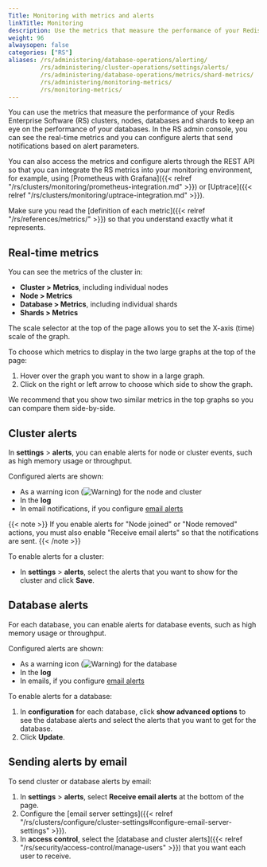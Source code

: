 ```yaml
---
Title: Monitoring with metrics and alerts
linkTitle: Monitoring
description: Use the metrics that measure the performance of your Redis Enterprise Software (RS) clusters, nodes, databases, and shards to track the performance of your databases.
weight: 96
alwaysopen: false
categories: ["RS"]
aliases: /rs/administering/database-operations/alerting/
         /rs/administering/cluster-operations/settings/alerts/
         /rs/administering/database-operations/metrics/shard-metrics/
         /rs/administering/monitoring-metrics/
         /rs/monitoring-metrics/
---
```

You can use the metrics that measure the performance of your Redis Enterprise Software (RS) clusters, nodes, databases and shards
to keep an eye on the performance of your databases.
In the RS admin console, you can see the real-time metrics and you can configure alerts that send notifications based on alert parameters.

You can also access the metrics and configure alerts through the REST API so that you can integrate the RS metrics into your monitoring environment, for example, using [Prometheus with Grafana]({{< relref "/rs/clusters/monitoring/prometheus-integration.md" >}}) or [Uptrace]({{< relref "/rs/clusters/monitoring/uptrace-integration.md" >}}).

Make sure you read the [definition of each metric]({{< relref "/rs/references/metrics/" >}})
so that you understand exactly what it represents.

## Real-time metrics

You can see the metrics of the cluster in:

- **Cluster > Metrics**, including individual nodes
- **Node > Metrics**
- **Database > Metrics**, including individual shards
- **Shards > Metrics**

The scale selector at the top of the page allows you to set the X-axis (time) scale of the graph.

To choose which metrics to display in the two large graphs at the top of the page:

1. Hover over the graph you want to show in a large graph.
1. Click on the right or left arrow to choose which side to show the graph.

We recommend that you show two similar metrics in the top graphs so you can compare them side-by-side.

## Cluster alerts

In **settings** > **alerts**, you can enable alerts for node or cluster events, such as high memory usage or throughput.

Configured alerts are shown:

- As a warning icon (![Warning](/images/rs/icon_warning.png#no-click "Warning")) for the node and cluster
- In the **log**
- In email notifications, if you configure [email alerts](#sending-alerts-by-email)

{{< note >}}
If you enable alerts for "Node joined" or "Node removed" actions,
you must also enable "Receive email alerts" so that the notifications are sent.
{{< /note >}}

To enable alerts for a cluster:

- In **settings** > **alerts**, select the alerts that you want to show for the cluster and click **Save**.

## Database alerts

For each database, you can enable alerts for database events, such as high memory usage or throughput.

Configured alerts are shown:

- As a warning icon (![Warning](/images/rs/icon_warning.png#no-click "Warning")) for the database
- In the **log**
- In emails, if you configure [email alerts](#sending-alerts-by-email)

To enable alerts for a database:

1. In **configuration** for each database, click **show advanced options** to see the database alerts and select the alerts that you want to get for the database.
1. Click **Update**.

## Sending alerts by email

To send cluster or database alerts by email:

1. In **settings** > **alerts**, select **Receive email alerts** at the bottom of the page.
1. Configure the [email server settings]({{< relref "/rs/clusters/configure/cluster-settings#configure-email-server-settings" >}}).
1. In **access control**, select the [database and cluster alerts]({{< relref "/rs/security/access-control/manage-users" >}}) that you want each user to receive.
